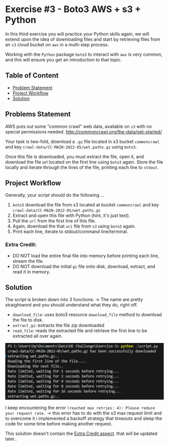 # Exercise #3 - Boto3 AWS + s3 + Python

In this third exercise you will practice your Python skills again, we will extend upon the idea of downloading files and start by retrieving files from an `s3` cloud bucket on `aws` in a multi-step process.

Working with the `Python` package `boto3` to interact with `aws` is very common, and this will ensure you get an introduction to that topic.

## Table of Content

- [Problem Statement](#problems-statement)
- [Project Workflow](#project-workflow)
- [Solution](#the-script-find-code-here)

## Problems Statement

AWS puts out some "common crawl" web data, available on `s3` with no special permissions needed. http://commoncrawl.org/the-data/get-started/

Your task is two-fold, download a `.gz` file located in s3 bucket `commoncrawl` and key `crawl-data/CC-MAIN-2022-05/wet.paths.gz` using `boto3`.

Once this file is downloaded, you must extract the file, open it, and download the file uri located on the first line using `boto3` again. Store the file locally and iterate through the lines of the file, printing each line to `stdout`.

## Project Workflow

Generally, your script should do the following ...

1. `boto3` download the file from s3 located at bucket `commoncrawl` and key `crawl-data/CC-MAIN-2022-05/wet.paths.gz`
2. Extract and open this file with Python (hint, it's just text).
3. Pull the `url` from the first line of this file.
4. Again, download the that `uri` file from `s3` using `boto3` again.
5. Print each line, iterate to stdout/command line/terminal.

### **Extra Credit:**

- DO NOT load the entire final file into memory before printing each line,
stream the file.
- DO NOT download the initial `gz` file onto disk, download, extract, and read it in memory.

## Solution

The script is broken down into 3 functions: -> The name are pretty straightword and you should understand what they do, right off.

- `download_file`: uses boto3 resource `download_file` method to download the file to disk.
- `extract_gz`: extracts the file zip downloaded
- `read_file`: reads the extracted file and retrieve the first line to be extracted all over again.

![log](../img/e3log.PNG)

I keep encountering the error `(reached max retries: 4): Please reduce your request rate.` -> this error has to do with the s3 max request limit and to overcome it i implemented a backoff strategy that timeouts and sleep the code for some time before making another request.

This solution doesn't contain the [Extra Credit aspect](#extra-credit). that will be updated later..
